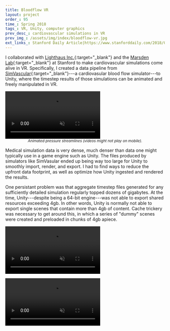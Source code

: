 ```yaml
---
title: Bloodflow VR
layout: project
order_: 95
time_: Spring 2018
tags_: VR, Unity, computer graphics
prev_desc_: cardiovascular simulations in VR
prev_img_: /assets/img/index/bloodflow-vr.jpg
ext_links_: Stanford Daily Article|https://www.stanforddaily.com/2018/07/23/pediatric-cardiologist-uses-vr-to-visualize-heart-defects/
---
```


I collaborated with [Lighthaus Inc.](https://www.lighthaus.us/){:target="_blank"} and the [Marsden Lab](https://cbcl.stanford.edu/about/mission){:target="_blank"} at Stanford to make cardiovascular simulations come alive in VR. Specifically, I created a data pipeline from [SimVascular](http://simvascular.github.io/){:target="_blank"}---a cardiovasular blood flow simulator---to Unity, where the timestep results of those simulations can be animated and freely manipulated in VR.

<p><div class="vid-wrapper-bf"><video autoplay loop muted playsinline>
  <source src="/assets/vid/streamlines.mp4" type="video/mp4">
  Your browser does not support the video tag.
</video></div>
<center><sub><i>Animated pressure streamlines (videos might not play on mobile).</i></sub></center></p>

Medical simulation data is very dense, much denser than data one might typically use in a game engine such as Unity. The files produced by simulators like SimVasular ended up being way too large for Unity to smoothly import, render, and export. I had to find ways to reduce the upfront data footprint, as well as optimize how Unity ingested and rendered the results.

One persistant problem was that aggregate timestep files generated for any sufficiently detailed simulation regularly topped dozens of gigabytes. At the time, Unity---despite being a 64-bit engine---was not able to export shared resources exceeding 4gb. In other words, Unity is normally not able to export single scenes that contain more than 4gb of content. Cache trickery was necessary to get around this, in which a series of "dummy" scenes were created and preloaded in chunks of 4gb apiece.

<p><div class="vid-wrapper-bf"><video autoplay loop muted playsinline>
  <source src="/assets/vid/flow.mp4" type="video/mp4">
  Your browser does not support the video tag.
</video></div></p>

<p><div class="vid-wrapper-bf"><video autoplay loop muted playsinline>
  <source src="/assets/vid/heart.mp4" type="video/mp4">
  Your browser does not support the video tag.
</video></div></p>
